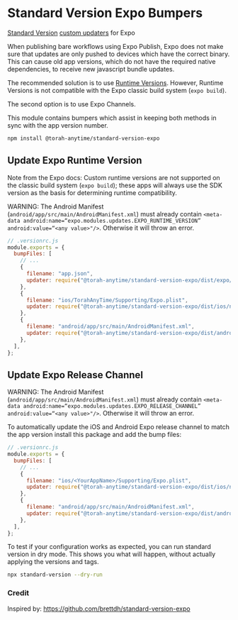 # Standard Version Expo Bumpers

[Standard Version](https://github.com/conventional-changelog/standard-version#standard-version) [custom updaters](https://github.com/conventional-changelog/standard-version#custom-updaters) for Expo

When publishing bare workflows using Expo Publish, Expo does not make sure that updates are only pushed to devices which have the correct binary. This can cause old app versions, which do not have the required native dependencies, to receive new javascript bundle updates.

The recommended solution is to use [Runtime Versions](https://docs.expo.dev/distribution/runtime-versions/#configuration-for-the-bare-workflow). However, Runtime Versions is not compatible with the Expo classic build system (`expo build`).

The second option is to use Expo Channels.

This module contains bumpers which assist in keeping both methods in sync with the app version number.

```bash
npm install @torah-anytime/standard-version-expo
```

## Update Expo Runtime Version

Note from the Expo docs: Custom runtime versions are not supported on the classic build system (`expo build`); these apps will always use the SDK version as the basis for determining runtime compatibility.

WARNING: The Android Manifest (`android/app/src/main/AndroidManifest.xml`) must already contain `<meta-data android:name=“expo.modules.updates.EXPO_RUNTIME_VERSION” android:value=“<any value>"/>`. Otherwise it will throw an error.

```js
// .versionrc.js
module.exports = {
  bumpFiles: [
    // ...
    {
      filename: "app.json",
      updater: require("@torah-anytime/standard-version-expo/dist/expo/runtime-version"),
    },
    {
      filename: "ios/TorahAnyTime/Supporting/Expo.plist",
      updater: require("@torah-anytime/standard-version-expo/dist/ios/native/runtime-version"),
    },
    {
      filename: "android/app/src/main/AndroidManifest.xml",
      updater: require("@torah-anytime/standard-version-expo/dist/android/native/runtime-version"),
    },
  ],
};
```

## Update Expo Release Channel

WARNING: The Android Manifest (`android/app/src/main/AndroidManifest.xml`) must already contain `<meta-data android:name=“expo.modules.updates.EXPO_RELEASE_CHANNEL” android:value=“<any value>"/>`. Otherwise it will throw an error.

To automatically update the iOS and Android Expo release channel to match the app version install this package and add the bump files:

```js
// .versionrc.js
module.exports = {
  bumpFiles: [
    // ...
    {
      filename: "ios/<YourAppName>/Supporting/Expo.plist",
      updater: require("@torah-anytime/standard-version-expo/dist/ios/native/release-channel"),
    },
    {
      filename: "android/app/src/main/AndroidManifest.xml",
      updater: require("@torah-anytime/standard-version-expo/dist/android/native/release-channel"),
    },
  ],
};
```

To test if your configuration works as expected, you can run standard version in dry mode. This shows you what will happen, without actually applying the versions and tags.

```bash
npx standard-version --dry-run
```

### Credit

Inspired by: https://github.com/brettdh/standard-version-expo
